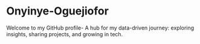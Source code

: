 # Onyinye-Oguejiofor
Welcome to my GitHub profile- A hub for my data-driven journey: exploring insights, sharing projects, and growing in tech.
